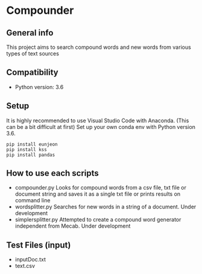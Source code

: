# Compounder

## General info
This project aims to search compound words and new words from various types of text sources
	
## Compatibility
* Python version: 3.6
	
## Setup
It is highly recommended to use Visual Studio Code with Anaconda. (This can be a bit difficult at first)
Set up your own conda env with Python version 3.6.

```
pip install eunjeon
pip install kss
pip install pandas
```

## How to use each scripts
* compounder.py
Looks for compound words from a csv file, txt file or document string and saves it as a single txt file or prints results on command line
* wordsplitter.py
Searches for new words in a string of a document. Under development
* simplersplitter.py
Attempted to create a compound word generator independent from Mecab. Under development

## Test Files (input)
* inputDoc.txt
* text.csv
